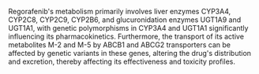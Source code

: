 Regorafenib's metabolism primarily involves liver enzymes CYP3A4, CYP2C8, CYP2C9, CYP2B6, and glucuronidation enzymes UGT1A9 and UGT1A1, with genetic polymorphisms in CYP3A4 and UGT1A1 significantly influencing its pharmacokinetics. Furthermore, the transport of its active metabolites M-2 and M-5 by ABCB1 and ABCG2 transporters can be affected by genetic variants in these genes, altering the drug's distribution and excretion, thereby affecting its effectiveness and toxicity profiles.